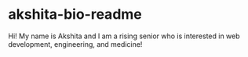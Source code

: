 # akshita-bio-readme
Hi! My name is Akshita and I am a rising senior who is interested in web development, engineering, and medicine!

